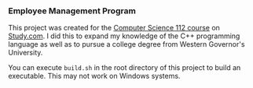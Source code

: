 ### Employee Management Program

This project was created for the [Computer Science 112 course](https://study.com/academy/course/computer-science-112-programming-in-c.html) on [Study.com](https://study.com). I did this to expand my knowledge of the C++ programming language as well as to pursue a college degree from Western Governor's University.

You can execute `build.sh` in the root directory of this project to build an executable. This may not work on Windows systems.